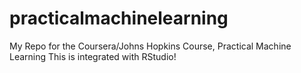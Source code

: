 # practicalmachinelearning
My Repo for the Coursera/Johns Hopkins Course, Practical Machine Learning
This is integrated with RStudio!
